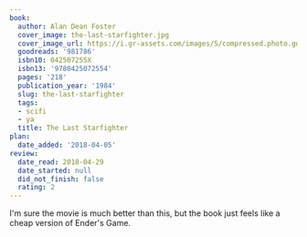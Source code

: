 ```yaml
---
book:
  author: Alan Dean Foster
  cover_image: the-last-starfighter.jpg
  cover_image_url: https://i.gr-assets.com/images/S/compressed.photo.goodreads.com/books/1331964853l/981786._SY160_.jpg
  goodreads: '981786'
  isbn10: 042507255X
  isbn13: '9780425072554'
  pages: '218'
  publication_year: '1984'
  slug: the-last-starfighter
  tags:
  - scifi
  - ya
  title: The Last Starfighter
plan:
  date_added: '2018-04-05'
review:
  date_read: 2018-04-29
  date_started: null
  did_not_finish: false
  rating: 2
---
```


I'm sure the movie is much better than this, but the book just feels like a cheap version of Ender's Game.
